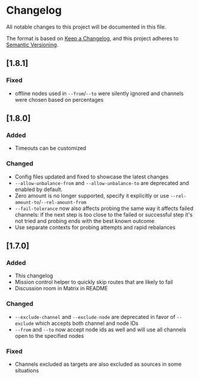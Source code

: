 # Changelog
All notable changes to this project will be documented in this file.

The format is based on [Keep a Changelog](https://keepachangelog.com/en/1.0.0/),
and this project adheres to [Semantic Versioning](https://semver.org/spec/v2.0.0.html).

## [1.8.1]
### Fixed
- offline nodes used in `--from`/`--to` were silently ignored and channels were
  chosen based on percentages
## [1.8.0]
### Added
- Timeouts can be customized
### Changed
- Config files updated and fixed to showcase the latest changes
- `--allow-unbalance-from` and `--allow-unbalance-to` are deprecated and enabled
  by default.
- Zero amount is no longer supported, specify it explicitly or use
  `--rel-amount-to`/`--rel-amount-from`
- `--fail-tolerance` now also affects probing the same way it affects failed
  channels: if the next step is too close to the failed or successful step it's
  not tried and probing ends with the best known outcome
- Use separate contexts for probing attempts and rapid rebalances
## [1.7.0]
### Added
- This changelog
- Mission control helper to quickly skip routes that are likely to fail
- Discussion room in Matrix in README
### Changed
- `--exclude-channel` and `--exclude-node` are deprecated in favor of `--exclude`
  which accepts both channel and node IDs
- `--from` and `--to` now accept node ids as well and will use all channels open
    to the specified nodes
### Fixed
- Channels excluded as targets are also excluded as sources in some situations